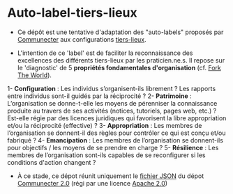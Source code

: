 # Auto-label-tiers-lieux

- Ce dépôt est une tentative d'adaptation des "auto-labels" proposés par [Communecter](http://communecter.org) aux configurations [tiers-lieux](http://movilab.org/index.php?title=Définition_des_Tiers_Lieux).

- L'intention de ce 'label' est de faciliter la reconnaissance des excellences des différents tiers-lieux par les praticien.ne.s. Il repose sur le 'diagnostic' de 5 **propriétés fondamentales d'organisation** (cf. [Fork The World](https://nicolasloubet.gitbooks.io/fork-the-world)).

1- **Configuration** : Les individus s’organisent-ils librement ? Les rapports entre individus sont-il guidés par la réciprocité ?
2- **Patrimoine** : L’organisation se donne-t-elle les moyens de pérenniser la connaissance produite au travers de ses activités (notices, tutoriels, pages web, etc.) ? Est-elle régie par des licences juridiques qui favorisent la libre appropriation et/ou la réciprocité (effective) ?
3- **Appropriation** : Les membres de l’organisation se donnent-il des règles pour contrôler ce qui est conçu et/ou fabriqué ?
4- **Emancipation** : Les membres de l’organisation se donnent-ils pour objectifs / les moyens de se prendre en charge ?
5- **Résilience** : Les membres de l’organisation sont-ils capables de se reconfigurer si les conditions d'action changent ?
  
- À ce stade, ce dépot réunit uniquement le [fichier JSON](https://github.com/pixelhumain/co2/blob/master/views/chart/json/commons.json) du dépot [Communecter 2.0](https://github.com/pixelhumain/co2) (régi par une  licence [Apache 2.0](https://github.com/pixelhumain/co2/blob/master/LICENSE))


